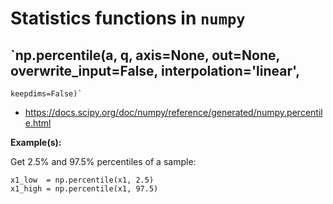 # Statistics functions in `numpy`


## `np.percentile(a, q, axis=None, out=None, overwrite_input=False, interpolation='linear',
    keepdims=False)`

- https://docs.scipy.org/doc/numpy/reference/generated/numpy.percentile.html


**Example(s):**


Get 2.5% and 97.5% percentiles of a sample:

~~~~
x1_low  = np.percentile(x1, 2.5)
x1_high = np.percentile(x1, 97.5)
~~~~
